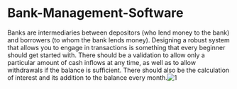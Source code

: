 # Bank-Management-Software

Banks are intermediaries between depositors (who lend money to the bank) and borrowers (to whom the bank lends money). 
Designing a robust system that allows you to engage in transactions is something that every beginner should get started with.
There should be a validation to allow only a particular amount of cash inflows at any time, as well as to allow withdrawals if the balance is sufficient. There should also be the calculation of interest and its addition to the balance every month.![1](https://user-images.githubusercontent.com/102223686/235849603-119d77dc-12f8-45e4-aa20-4a299465165d.jpg)
